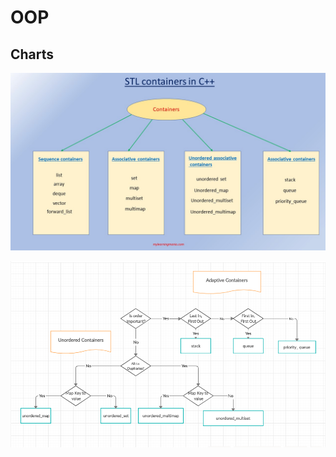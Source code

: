 # OOP 

## Charts

![Logo](https://github.com/raj9011/AIDS-Semester-3/blob/master/OOP/ContainersclassificationinC%252B%252B.jpg)


![Logo](https://github.com/raj9011/AIDS-Semester-3/blob/master/OOP/Screenshot-from-2019-11-11-16-13-18.png)


